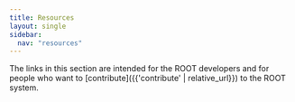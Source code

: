 ```yaml
---
title: Resources
layout: single
sidebar:
  nav: "resources"
---
```


The links in this section are intended for the ROOT developers and for people who want 
to [contribute]({{'contribute' | relative_url}}) to the ROOT system.